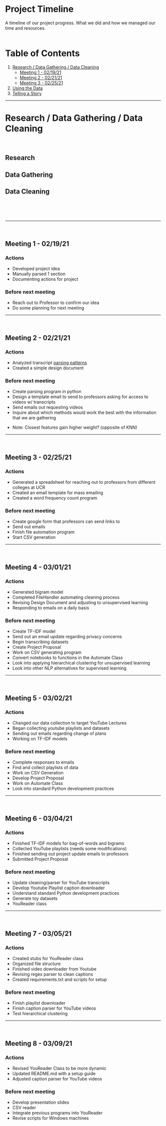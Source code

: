 Project Timeline
================
A timeline of our project progress. What we did and how we managed our time and resources.<br><br>



Table of Contents
=================
1. [Research / Data Gathering / Data Cleaning](#research)<br>
	* [Meeting 1 - 02/19/21](#meeting1)<br>
	* [Meeting 2 - 02/21/21](#meeting2)<br>
	* [Meeting 3 - 02/25/21](#meeting3)<br>
2. [Using the Data](#using)
3. [Telling a Story](#story)


---------------------------------------
<a name="research"/>

<h1>Research / Data Gathering / Data Cleaning</h1><br>

<h2>Research</h2>

<h2>Data Gathering</h2>

<h2>Data Cleaning</h2>

<br><br><br>

---------------------------------------
<br><a name="meeting1"/>
<h2>Meeting 1 - 02/19/21</h2>
<h3>Actions</h3>

* Developed project idea
* Manually parsed 1 section
* Documenting actions for project

<h3>Before next meeting</h3>

* Reach out to Professor to confirm our idea
* Do some planning for next meeting





---------------------------------------
<br><a name="meeting2"/>
<h2>Meeting 2 - 02/21/21</h2>
<h3>Actions</h3>

* Analyzed transcript [parsing patterns](#patterns)
* Created a simple design document

<h3>Before next meeting</h3>

* Create parsing program in python
* Design a template email to send to professors asking for access to videos w/ transcripts
* Send emails out requesting videos 
* Inquire about which methods would work the best with the information that we are gathering
- Note: Closest features gain higher weight? (opposite of KNN)





---------------------------------------
<br><a name="meeting3"/>
<h2>Meeting 3 - 02/25/21</h2>
<h3>Actions</h3>

* Generated a spreadsheet for reaching out to professors from different colleges at UCR
* Created an email template for mass emailing
* Created a word frequency count program

<h3>Before next meeting</h3>

* Create google form that professors can send links to
* Send out emails
* Finish file automation program
* Start CSV generation




---------------------------------------
<br><a name="meeting4"/>
<h2>Meeting 4 - 03/01/21</h2>
<h3>Actions</h3>

* Generated bigram model
* Completed FileHandler automating cleaning process
* Revising Design Document and adjusting to unsupervised learning
* Responding to emails on a daily basis

<h3>Before next meeting</h3>

* Create TF-IDF model
* Send out an email update regarding privacy concerns
* Begin transcribing datasets
* Create Project Proposal
* Work on CSV generating program
* Convert notebooks to functions in the Automate Class
* Look into applying hierarchical clustering for unsupervised learning
* Look into other NLP alternatives for supervised learning




---------------------------------------
<br><a name="meeting5"/>
<h2>Meeting 5 - 03/02/21</h2>
<h3>Actions</h3>

* Changed our data collection to target YouTube Lectures
* Began collecting youtube playlists and datasets
* Sending out emails regarding change of plans
* Working on TF-IDF models

<h3>Before next meeting</h3>

* Complete responses to emails
* Find and collect playlists of data
* Work on CSV Generation
* Develop Project Proposal
* Work on Automate Class
* Look into standard Python development practices



---------------------------------------
<br><a name="meeting6"/>
<h2>Meeting 6 - 03/04/21</h2>
<h3>Actions</h3>

* Finished TF-IDF models for bag-of-words and bigrams
* Collected YouTube playlists (needs some modifications)
* Finished sending out project update emails to professors
* Submitted Project Proposal

<h3>Before next meeting</h3>

* Update cleaning/parser for YouTube transcripts
* Develop Youtube Playlist caption downloader
* Understand standard Python development practices
* Generate toy datasets
* YouReader class



--------------------------------------
<br><a name="meeting7"/>
<h2>Meeting 7 - 03/05/21</h2>
<h3>Actions</h3>

* Created stubs for YouReader class
* Organized file structure
* Finished video downloader from Youtube
* Revising regex parser to clean captions
* Created requirements.txt and scripts for setup

<h3>Before next meeting</h3>

* Finish playlist downloader
* Finish caption parser for YouTube videos
* Test hierarchical clustering




--------------------------------------
<br><a name="meeting8"/>
<h2>Meeting 8 - 03/09/21</h2>
<h3>Actions</h3>

* Revised YouReader Class to be more dynamic
* Updated README.md with a setup guide
* Adjusted caption parser for YouTube videos


<h3> Before next meeting</h3>

* Develop presentation slides
* CSV reader 
* Integrate previous programs into YouReader
* Revise scripts for Windows machines


